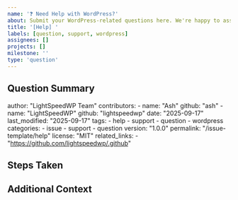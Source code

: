 ```yaml
---
name: '❓ Need Help with WordPress?'
about: Submit your WordPress-related questions here. We're happy to assist!
title: '[Help] '
labels: [question, support, wordpress]
assignees: []
projects: []
milestone: ''
type: 'question'
---
```


<!--
Thank you for reaching out! This form is for general questions or support requests related to WordPress usage, configuration, or integration with this project.
If your issue is a bug report or a feature/enhancement request, please use the appropriate template instead.
Please provide as much detail as possible to help us assist you efficiently.
-->

## Question Summary

 author: "LightSpeedWP Team"
 contributors:
	 - name: "Ash"
		 github: "ash"
	 - name: "LightSpeedWP"
		 github: "lightspeedwp"
 date: "2025-09-17"
 last_modified: "2025-09-17"
 tags:
	 - help
	 - support
	 - question
	 - wordpress
 categories:
	 - issue
	 - support
	 - question
 version: "1.0.0"
 permalink: "/issue-template/help"
 license: "MIT"
 related_links:
	 - "https://github.com/lightspeedwp/.github"
<!--
Clearly describe your question or the issue you are facing with WordPress and this project.
-->

## Steps Taken

<!--
List any steps you have already tried to resolve your question.
-->

## Additional Context

<!--
Add any other context, screenshots, or code snippets that might help us understand your question better.
-->
